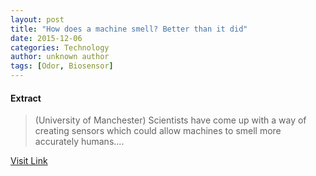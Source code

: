 ```yaml
---
layout: post
title: "How does a machine smell? Better than it did"
date: 2015-12-06
categories: Technology
author: unknown author
tags: [Odor, Biosensor]
---
```





#### Extract
>(University of Manchester) Scientists have come up with a way of creating sensors which could allow machines to smell more accurately humans....



[Visit Link](http://www.eurekalert.org/pub_releases/2015-01/uom-hda011515.php)


